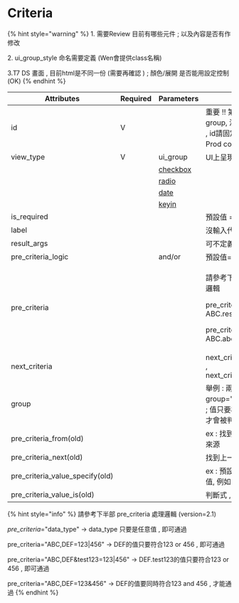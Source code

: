 # Criteria

{% hint style="warning" %}
1\. 需要Review 目前有哪些元件 ; 以及內容是否有作修改

2\. ui\_group\_style 命名需要定義 (Wen會提供class名稱)

3.T7 DS 畫面 , 目前html是不同一份 (需要再確認 )  ; 顏色/展開 是否能用設定控制 (OK)
{% endhint %}

| Attributes                         | Required | Parameters                         | Description                                                                                                       |
| ---------------------------------- | -------- | ---------------------------------- | ----------------------------------------------------------------------------------------------------------------- |
| id                                 | V        |                                    | 重要 !!  第一群擷取日期的radio group, 沒有使用plugin\_class時 , id請固定叫 : c\_date\_opt ; Prod code認字眼做事情                          |
| view\_type                         | V        | ui\_group                          | UI上呈現的分群                                                                                                          |
|                                    |          | [checkbox](view\_type-checkbox.md) |                                                                                                                   |
|                                    |          | [radio](view\_type-radio.md)       |                                                                                                                   |
|                                    |          | [date](view\_type-date.md)         |                                                                                                                   |
|                                    |          | [keyin](view\_type-key\_in/)       |                                                                                                                   |
| is\_required                       |          |                                    | 預設值 = false                                                                                                       |
| label                              |          |                                    | 沒輸入代表元件前不顯示Label                                                                                                  |
| result\_args                       |          |                                    | 可不定義 (系統自動產生)                                                                                                     |
| pre\_criteria\_logic               |          | and/or                             | 預設值=and                                                                                                           |
| pre\_criteria                      |          |                                    | <p>請參考下半部 pre_criteria 處理邏輯</p><p>pre_criteria="ABC"  ->  ABC.result</p><p>pre_criteria="ABC.abc"  -> ABC.abc</p> |
| next\_criteria                     |          |                                    | next\_criteria="tab\_condition" , next\_criteria="#radio\_result#"                                                |
| group                              |          |                                    | 舉例 :  兩個criteria都設定group="1" , 就會被放在同一行 ; 值只要相同就可 , 但要連續的才會被判斷成同一行                                                |
| pre\_criteria\_from(old)           |          |                                    | ex : 找到上一層的pre\_criteria來源                                                                                        |
| pre\_criteria\_next(old)           |          |                                    | 找到上一層的next\_criteria                                                                                              |
| pre\_criteria\_value\_specify(old) |          |                                    | ex : 預設拿result , 可指定其他值, 例如 : is\_base\_by                                                                        |
| pre\_criteria\_value\_is(old)      |          |                                    | 判斷式 , = "ture"                                                                                                    |

{% hint style="info" %}
請參考下半部 pre\_criteria 處理邏輯 (version=2.1)

_pre\_criteria_="data\_type"   -> data\_type 只要是任意值 , 即可通過

pre\_criteria="ABC,DEF=123|456"    ->  DEF的值只要符合123 or 456 , 即可通過

pre\_criteria="ABC,DEF\&test123=123|456"    ->  DEF.test123的值只要符合123 or 456 , 即可通過

pre\_criteria="ABC,DEF=123&456"   -> DEF的值要同時符合123 and 456 , 才能通過
{% endhint %}
